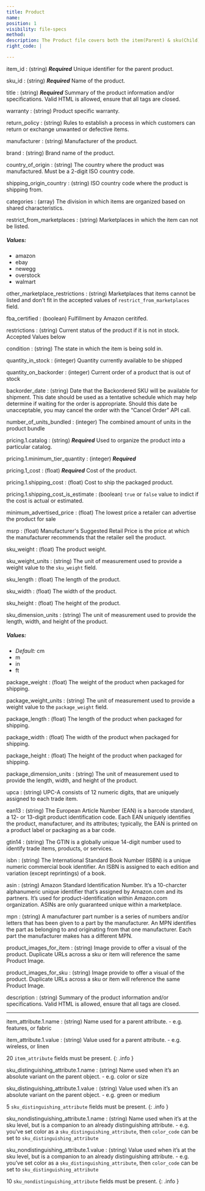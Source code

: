```yaml
---
title: Product
name:
position: 1
visibility: file-specs
method:
description: The Product file covers both the item(Parent) & sku(Child) catalog information.
right_code: |

---
```


item_id
: (string) ***Required*** Unique identifier for the parent product.

sku_id
: (string) ***Required*** Name of the product.

title
: (string) ***Required*** Summary of the product information and/or specifications. Valid HTML is allowed, ensure that all tags are closed.

warranty
: (string) Product specific warranty.

return_policy
: (string) Rules to establish a process in which customers can return or exchange unwanted or defective items.

manufacturer
: (string) Manufacturer of the product.

brand
: (string) Brand name of the product.

country_of_origin
: (string) The country where the product was manufactured. Must be a 2-digit ISO country code.

shipping_origin_country
: (string) ISO country code where the product is shipping from.

categories
: (array) The division in which items are organized based on shared characteristics.

restrict_from_marketplaces
: (string) Marketplaces in which the item can not be listed.
##### ***Values***:
- amazon
- ebay
- newegg
- overstock
- walmart

other_marketplace_restrictions
: (string) Marketplaces that items cannot be listed and don't fit in the accepted values of `restrict_from_marketplaces` field.

fba_certified
: (boolean) Fulfillment by Amazon ceritifed.

restrictions
: (string) Current status of the product if it is not in stock. Accepted Values below

condition
: (string) The state in which the item is being sold in.

quantity_in_stock
: (integer) Quantity currently available to be shipped

quantity_on_backorder
: (integer) Current order of a product that is out of stock

backorder_date
: (string) Date that the Backordered SKU will be available for shipment. This date should be used as a tentative schedule which may help determine if waiting for the order is appropriate. Should this date be unacceptable, you may cancel the order with the “Cancel Order” API call.

number_of_units_bundled
: (integer) The combined amount of units in the product bundle

pricing.1.catalog
: (string) ***Required*** Used to organize the product into a particular catalog.

pricing.1.minimum_tier_quantity
: (integer) ***Required***

pricing.1_cost
: (float) ***Required*** Cost of the product.

pricing.1.shipping_cost
: (float) Cost to ship the packaged product.

pricing.1.shipping_cost_is_estimate
: (boolean) `true` or `false` value to indict if the cost is actual or estimated.

minimum_advertised_price
: (float) The lowest price a retailer can advertise the product for sale

msrp
: (float) Manufacturer's Suggested Retail Price is the price at which the manufacturer recommends that the retailer sell the product.

sku_weight
: (float) The product weight.

sku_weight_units
: (string) The unit of measurement used to provide a weight value to the `sku_weight` field.

sku_length
: (float) The length of the product.

sku_width
: (float) The width of the product.

sku_height
: (float) The height of the product.

sku_dimension_units
: (string) The unit of measurement used to provide the length, width, and height of the product.
##### ***Values***:
- _Default:_ cm
- m
- in
- ft

package_weight
: (float) The weight of the product when packaged for shipping.

package_weight_units
: (string) The unit of measurement used to provide a weight value to the `package_weight` field.

package_length
: (float) The length of the product when packaged for shipping.

package_width
: (float) The width of the product when packaged for shipping.

package_height
: (float) The height of the product when packaged for shipping.

package_dimension_units
: (string) The unit of measurement used to provide the length, width, and height of the product.

upca
: (string) UPC-A consists of 12 numeric digits, that are uniquely assigned to each trade item.

ean13
: (string) The European Article Number (EAN) is a barcode standard, a 12- or 13-digit product identification code. Each EAN uniquely identifies the product, manufacturer, and its attributes; typically, the EAN is printed on a product label or packaging as a bar code.

gtin14
: (string) The GTIN is a globally unique 14-digit number used to identify trade items, products, or services.

isbn
: (string) The International Standard Book Number (ISBN) is a unique numeric commercial book identifier. An ISBN is assigned to each edition and variation (except reprintings) of a book.

asin
: (string) Amazon Standard Identification Number. It’s a 10-charcter alphanumeric unique identifier that’s assigned by Amazon.com and its partners. It’s used for product-identification within Amazon.com organization. ASINs are only guaranteed unique within a marketplace.

mpn
: (string) A manufacturer part number is a series of numbers and/or letters that has been given to a part by the manufacturer. An MPN identifies the part as belonging to and originating from that one manufacturer. Each part the manufacturer makes has a different MPN.

product_images_for_item
: (string) Image provide to offer a visual of the product. Duplicate URLs across a sku or item will reference the same Product Image.


product_images_for_sku
: (string) Image provide to offer a visual of the product. Duplicate URLs across a sku or item will reference the same Product Image.

description
: (string) Summary of the product information and/or specifications. Valid HTML is allowed, ensure that all tags are closed.

----
item_attribute.1.name
: (string) Name used for a parent attribute. - e.g. features, or fabric

item_attribute.1.value
: (string) Value used for a parent attribute. - e.g. wireless, or linen

20 `item_attribute` fields must be present.
{: .info }

sku_distinguishing_attribute.1.name
: (string) Name used when it’s an absolute variant on the parent object. - e.g. color or size

sku_distinguishing_attribute.1.value
: (string) Value used when it’s an absolute variant on the parent object. - e.g. green or medium

5 `sku_distinguishing_attribute` fields must be present.
{: .info }

sku_nondistinguishing_attribute.1.name
: (string) Name used when it’s at the sku level, but is a companion to an already distinguishing attribute. - e.g. you’ve set color as a `sku_distinguishing_attribute`, then `color_code` can be set to `sku_distinguishing_attribute`

sku_nondistinguishing_attribute.1.value
: (string) Value used when it’s at the sku level, but is a companion to an already distinguishing attribute. - e.g. you’ve set color as a `sku_distinguishing_attribute`, then `color_code` can be set to `sku_distinguishing_attribute`

10 `sku_nondistinguishing_attribute` fields must be present.
{: .info }